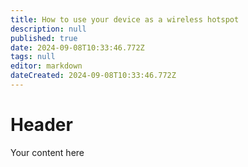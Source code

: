 ```yaml
---
title: How to use your device as a wireless hotspot
description: null
published: true
date: 2024-09-08T10:33:46.772Z
tags: null
editor: markdown
dateCreated: 2024-09-08T10:33:46.772Z
---
```


# Header

Your content here
